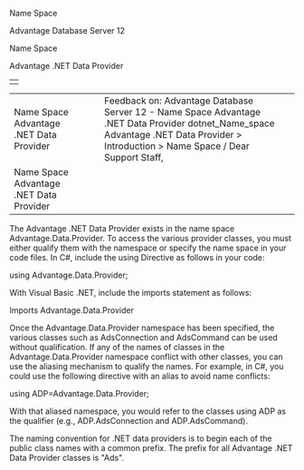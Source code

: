 Name Space




Advantage Database Server 12  

Name Space

Advantage .NET Data Provider

|  |
| --- |
|  |

|  |  |  |  |  |
| --- | --- | --- | --- | --- |
| Name Space  Advantage .NET Data Provider |  |  | Feedback on: Advantage Database Server 12 - Name Space Advantage .NET Data Provider dotnet\_Name\_space Advantage .NET Data Provider > Introduction > Name Space / Dear Support Staff, |  |
| Name Space  Advantage .NET Data Provider |  |  |  |  |

The Advantage .NET Data Provider exists in the name space Advantage.Data.Provider. To access the various provider classes, you must either qualify them with the namespace or specify the name space in your code files. In C#, include the using Directive as follows in your code:

using Advantage.Data.Provider;

With Visual Basic .NET, include the imports statement as follows:

Imports Advantage.Data.Provider

Once the Advantage.Data.Provider namespace has been specified, the various classes such as AdsConnection and AdsCommand can be used without qualification. If any of the names of classes in the Advantage.Data.Provider namespace conflict with other classes, you can use the aliasing mechanism to qualify the names. For example, in C#, you could use the following directive with an alias to avoid name conflicts:

using ADP=Advantage.Data.Provider;

With that aliased namespace, you would refer to the classes using ADP as the qualifier (e.g., ADP.AdsConnection and ADP.AdsCommand).

The naming convention for .NET data providers is to begin each of the public class names with a common prefix. The prefix for all Advantage .NET Data Provider classes is "Ads".